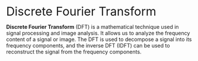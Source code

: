 <font size="6">
Discrete Fourier Transform
</font>
<br>

__Discrete Fourier Transform__ (DFT) is a mathematical technique used in signal processing and image analysis. It allows us to analyze the frequency content of a signal or image. The DFT is used to decompose a signal into its frequency components, and the inverse DFT (IDFT) can be used to reconstruct the signal from the frequency components.

<br>
<!-- <font size="1">
<a href="../README.md" style="color: purple">CLICK HERE TO RETURN TO THE MAIN PAGE</a>
</font>

CLICK HERE TO FIND OUT -> <a href="img_analisis.md" style="color: orange;text-decoration: underline;">TRIP TO EUROPE</a>  -->

**In this repository I implemented DFT to:** 
<ol>
<li><a href="img_analisis.md" style="color: orange;text-decoration: underline;">Find patterns on images</a></li>
<li><a href="ocr.md" style="color: orange;text-decoration: underline;">Create my own OCR algorithm</a></li>
</ol> 

ENJOY!

<a href="../README.md" style="color: purple">CLICK HERE TO RETURN TO THE MAIN PAGE</a>
